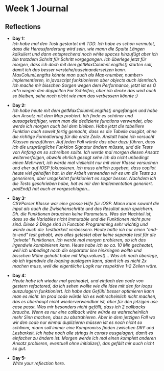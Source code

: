 # Week 1 Journal

## Reflections

- **Day 1:**  
  _Ich habe mal den Task gestartet mit TDD. Ich habe es schon vermutet, dass die Herausforderung wird sein, wie mann die Spalte Längen kalkuliert und dann entsprechend noch white spaces hinzufügt aber ich bin trotzdem Schritt für Schritt vorgegangen. Ich überlege jetzt für morgen, dass ich doch mit dem getMaxColumnLengths() starten soll, damit ich das besser verstehe/auseinandersetzen kann._
  _MaxColumLengths könnte man auch als Map<number, number> implementieren, in javascript funktionieren aber objects auch identisch._
  _Ich mache mir bisschen Sorgen wegen dem Performance, jetzt ist es O m*n wegen den doppelten For Schleifen, aber ich denke das wird auch so bleiben, sehe noch nicht wie man das verbessern könnte :)_

- **Day 2:**  
  _Ich habe heute mit dem getMaxColumnLengths() angefangen und habe den Ansatz mit dem Map probiert. Ich finde es schöner und aussagekräftiger, wenn man die dedizierte functions verwendet, also werde ich morgen auch bei dem bleiben._
  _Habe jetzt die tabelliere Funktion auch soweit fertig gemacht, dass es die Tabelle ausgibt, ohne die richtige Formatierung für die erste Zeile._
  _Anstatt habe ich versucht Klassen einzuführen. Auf jeden Fall würde das aber dazu führen, dass ich die ursprüngliche Funktion Signatur ändern müsste, und die Tests von Anfang an so schreiben sollte._
  _Ich werde mal morgen diesen Ansatz weiterverfolgen, obwohl ehrlich gesagt sehe ich da nicht unbedingt einen Mehrwert, ich werde mal vielleicht nur mit einer Klasse versuchen und eher auf IOSP fokussieren._
  _Ich muss ehrlich zugeben, dass copilot heute viel geholfen hat. In der Arbeit verwenden wir es um die Tests zu generieren, aber umgekehrt funktioniert es sogar besser. Nachdem ich die Tests geschrieben habe, hat es mir den Implementation generiert. padEnd() hat auch er vorgeschlagen..._

- **Day 3:**  
  _CSVParser Klasse war eine grosse Hilfe für IOSP. Mann kann sowohl die input als auch die Zwischenschritte und das Resultat auch speichern. Dh. die Funktionen brauchen keine Parameters. Was der Nachteil ist, dass so die Variables nicht immutable und die Funktionen nicht pure sind._
  _Diese 2 Dinge sind in Function Programming sehr wichtig und würde auch die Testbarkeit verbessern. Heute hatte ich nur einen "end-to-end" test gehabt, was alles getestet aber keine separate test für die "private" Funktionen. Ich werde mal morgen probieren, ob ich das irgendwie kombinieren kann._
  _Heute habe ich so ca. 10 Min gecheatet, weil ich unbedingt noch die separator line hinkriegen wollte und bisschen Mühe gehabt habe mit Map.values()..._
  _Was ich noch überlege, ob ich irgendwie die looping auslagern kann, damit ich es nicht 2x machen muss, weil die eigentliche Logik nur respektive 1-2 Zeilen wäre._

- **Day 4:**  
  _Heute habe ich wieder mal gecheatet, und einfach den code von gestern refactored, da ich sehen wollte wie die Idee mit den for loops auszulagern funktioniert._
  _Ich habe das Gefühl besser optimieren kann man es nicht. Im prod code würde ich es wahrscheinlich nicht machen, das es überhaupt nicht wiederverwendbar ist, aber für den jetzigen use case passt. Was mir besonders nicht gefällt, dass ich 2 callbacks brauche._
  _Wenn es nur eine callback wäre würde es wahrscheinlich mehr Sinn machen, dass zu abstrahieren. Aber in dem jetzigen Fall wo wir den code nur einmal duplizieren müssen ist es noch nicht so schlimm, mann soll immer eine Kompromiss finden zwischen DRY und Lesbarkeit._
  _Ich habe noch alle strings in consts ausgelagert, damit es einfacher zu ändern ist._
  _Morgen werde ich mal einen komplett anderen Ansatz probieren, eventuell ohne initialize(), das gefällt mir auch nicht so gut._

- **Day 5:**  
  _Write your reflection here._